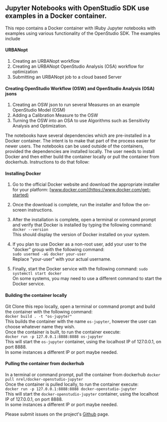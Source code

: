 ## Jupyter Notebooks with OpenStudio SDK use examples in a Docker container.

This repo contains a Docker container with IRuby Jupyter notebooks with examples using various functionality of the OpenStudio SDK.
The examples include  
#### URBANopt
1. Creating an URBANopt workflow
2. Creating an URBANopt OpenStudio Analysis (OSA) workflow for optimization
3. Submitting an URBANopt job to a cloud based Server  
#### Creating OpenStudio Workflow (OSW) and OpenStudio Analysis (OSA) jsons  
1. Creating an OSW json to run several Measures on an example OpenStudio Model (OSM)  
2. Adding a Calibration Measure to the OSW
3. Turning the OSW into an OSA to use Algorithms such as Sensitivity Analysis and Optimization.  

The notebooks have several dependencies which are pre-installed in a Docker container.
The intent is to make that part of the process easier for newer users.
The notebooks can be used outside of the containers, provided the dependencies are installed locally.
The user needs to install Docker and then either build the container locally or pull the container from dockerhub.
Instructions to do that follow:

#### Installing Docker  
1. Go to the official Docker website and download the appropriate installer for your platform: [www.docker.com](https://www.docker.com/get-started)  
2. Once the download is complete, run the installer and follow the on-screen instructions.  
3. After the installation is complete, open a terminal or command prompt and verify that Docker is installed by typing the following command:  
`docker --version`  
This should display the version of Docker installed on your system.  

4. If you plan to use Docker as a non-root user, add your user to the "docker" group with the following command:  
`sudo usermod -aG docker your-user`  
Replace "your-user" with your actual username.  

5. Finally, start the Docker service with the following command:
`sudo systemctl start docker`  
On some systems, you may need to use a different command to start the Docker service.  

#### Building the container locally
Git Clone this repo locally, open a terminal or command prompt and build the container with the following command:   
`docker build . -t "os-jupyter"`  
This builds the container with the name `os-jupyter`, however the user can choose whatever name they wish.  
Once the container is built, to run the container execute:  
`docker run -p 127.0.0.1:8888:8888 os-jupyter`  
This will start the `os-jupyter` container, using the localhost IP of 127.0.0.1, on port 8888.  
In some instances a different IP or port maybe needed.

#### Pulling the container from dockerhub
In a terminal or command prompt, pull the container from dockerhub
`docker pull nrel/docker-openstudio-jupyter`  
Once the container is pulled locally, to run the container execute:  
`docker run -p 127.0.0.1:8888:8888 docker-openstudio-jupyter`  
This will start the `docker-openstudio-jupyter` container, using the localhost IP of 127.0.0.1, on port 8888.  
In some instances a different IP or port maybe needed.  

Please submit issues on the project's [Github](https://github.com/NREL/docker-openstudio-jupyter/issues) page. 
